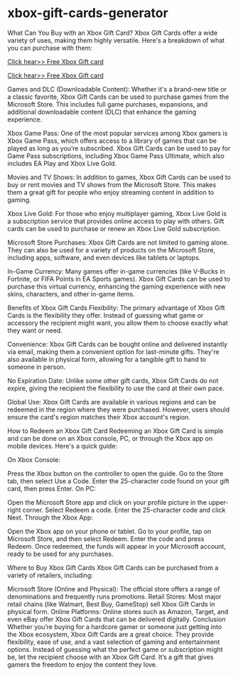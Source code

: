 # xbox-gift-cards-generator
What Can You Buy with an Xbox Gift Card?
Xbox Gift Cards offer a wide variety of uses, making them highly versatile. Here's a breakdown of what you can purchase with them:

[Click hear>> Free Xbox Gift card](https://ndoffer.com/xbk/)

[Click hear>> Free Xbox Gift card](https://ndoffer.com/xbk/)


Games and DLC (Downloadable Content): Whether it's a brand-new title or a classic favorite, Xbox Gift Cards can be used to purchase games from the Microsoft Store. This includes full game purchases, expansions, and additional downloadable content (DLC) that enhance the gaming experience.

Xbox Game Pass: One of the most popular services among Xbox gamers is Xbox Game Pass, which offers access to a library of games that can be played as long as you’re subscribed. Xbox Gift Cards can be used to pay for Game Pass subscriptions, including Xbox Game Pass Ultimate, which also includes EA Play and Xbox Live Gold.

Movies and TV Shows: In addition to games, Xbox Gift Cards can be used to buy or rent movies and TV shows from the Microsoft Store. This makes them a great gift for people who enjoy streaming content in addition to gaming.

Xbox Live Gold: For those who enjoy multiplayer gaming, Xbox Live Gold is a subscription service that provides online access to play with others. Gift cards can be used to purchase or renew an Xbox Live Gold subscription.

Microsoft Store Purchases: Xbox Gift Cards are not limited to gaming alone. They can also be used for a variety of products on the Microsoft Store, including apps, software, and even devices like tablets or laptops.

In-Game Currency: Many games offer in-game currencies (like V-Bucks in Fortnite, or FIFA Points in EA Sports games). Xbox Gift Cards can be used to purchase this virtual currency, enhancing the gaming experience with new skins, characters, and other in-game items.

Benefits of Xbox Gift Cards
Flexibility: The primary advantage of Xbox Gift Cards is the flexibility they offer. Instead of guessing what game or accessory the recipient might want, you allow them to choose exactly what they want or need.

Convenience: Xbox Gift Cards can be bought online and delivered instantly via email, making them a convenient option for last-minute gifts. They're also available in physical form, allowing for a tangible gift to hand to someone in person.

No Expiration Date: Unlike some other gift cards, Xbox Gift Cards do not expire, giving the recipient the flexibility to use the card at their own pace.

Global Use: Xbox Gift Cards are available in various regions and can be redeemed in the region where they were purchased. However, users should ensure the card's region matches their Xbox account's region.

How to Redeem an Xbox Gift Card
Redeeming an Xbox Gift Card is simple and can be done on an Xbox console, PC, or through the Xbox app on mobile devices. Here's a quick guide:

On Xbox Console:

Press the Xbox button on the controller to open the guide.
Go to the Store tab, then select Use a Code.
Enter the 25-character code found on your gift card, then press Enter.
On PC:

Open the Microsoft Store app and click on your profile picture in the upper-right corner.
Select Redeem a code.
Enter the 25-character code and click Next.
Through the Xbox App:

Open the Xbox app on your phone or tablet.
Go to your profile, tap on Microsoft Store, and then select Redeem.
Enter the code and press Redeem.
Once redeemed, the funds will appear in your Microsoft account, ready to be used for any purchases.

Where to Buy Xbox Gift Cards
Xbox Gift Cards can be purchased from a variety of retailers, including:

Microsoft Store (Online and Physical): The official store offers a range of denominations and frequently runs promotions.
Retail Stores: Most major retail chains (like Walmart, Best Buy, GameStop) sell Xbox Gift Cards in physical form.
Online Platforms: Online stores such as Amazon, Target, and even eBay offer Xbox Gift Cards that can be delivered digitally.
Conclusion
Whether you’re buying for a hardcore gamer or someone just getting into the Xbox ecosystem, Xbox Gift Cards are a great choice. They provide flexibility, ease of use, and a vast selection of gaming and entertainment options. Instead of guessing what the perfect game or subscription might be, let the recipient choose with an Xbox Gift Card. It’s a gift that gives gamers the freedom to enjoy the content they love.
